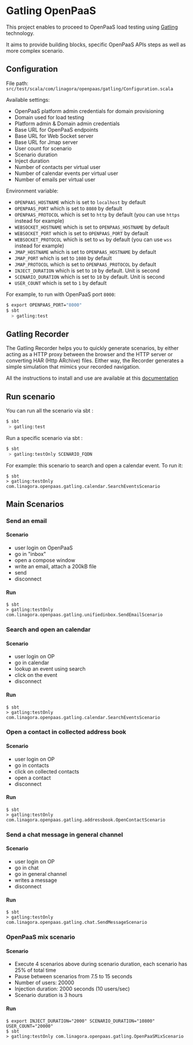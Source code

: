 # Gatling OpenPaaS

This project enables to proceed to OpenPaaS load testing using [Gatling](https://gatling.io/) technology.

It aims to provide building blocks, specific OpenPaaS APIs steps as well as more complex scenario.

## Configuration

File path: `src/test/scala/com/linagora/openpaas/gatling/Configuration.scala`

Available settings:
 - OpenPaaS platform admin credentials for domain provisioning
 - Domain used for load testing
 - Platform admin & Domain admin credentials
 - Base URL for OpenPaaS endpoints
 - Base URL for Web Socket server
 - Base URL for Jmap server
 - User count for scenario
 - Scenario duration
 - Inject duration
 - Number of contacts per virtual user
 - Number of calendar events per virtual user
 - Number of emails per virtual user

Environment variable:
 - `OPENPAAS_HOSTNAME` which is set to `localhost` by default
 - `OPENPAAS_PORT` which is set to `8080` by default
 - `OPENPAAS_PROTOCOL` which is set to `http` by default (you can use `https` instead for example)
 - `WEBSOCKET_HOSTNAME` which is set to `OPENPAAS_HOSTNAME` by default
 - `WEBSOCKET_PORT` which is set to `OPENPAAS_PORT` by default
 - `WEBSOCKET_PROTOCOL` which is set to `ws` by default (you can use `wss` instead for example)
 - `JMAP_HOSTNAME` which is set to `OPENPAAS_HOSTNAME` by default
 - `JMAP_PORT` which is set to `1080` by default
 - `JMAP_PROTOCOL` which is set to `OPENPAAS_PROTOCOL` by default
 - `INJECT_DURATION` which is set to `10` by default. Unit is second
 - `SCENARIO_DURATION` which is set to `10` by default. Unit is second
 - `USER_COUNT` which is set to `1` by default
 
For example, to run with OpenPaaS port `8000`:

```bash
$ export OPENPAAS_PORT="8000"
$ sbt
  > gatling:test
```

## Gatling Recorder

The Gatling Recorder helps you to quickly generate scenarios, by either acting as a HTTP proxy between the 
browser and the HTTP server or converting HAR (Http ARchive) files. Either way, the Recorder generates a 
simple simulation that mimics your recorded navigation.

All the instructions to install and use are available at this [documentation](https://gatling.io/docs/current/http/recorder/?highlight=proxy)

## Run scenario

You can run all the scenario via sbt :

```bash
$ sbt
 > gatling:test
```

Run a specific scenario via sbt :
```bash
$ sbt
 > gatling:testOnly SCENARIO_FQDN
```

For example: this scenario to search and open a calendar event. To run it:

```
$ sbt
> gatling:testOnly com.linagora.openpaas.gatling.calendar.SearchEventsScenario
```

## Main Scenarios
### Send an email
#### Scenario
- user login on OpenPaaS
- go in "inbox"
- open a compose window
- write an email, attach a 200kB file
- send
- disconnect

#### Run
```
$ sbt
> gatling:testOnly com.linagora.openpaas.gatling.unifiedinbox.SendEmailScenario
```

### Search and open an calendar 
#### Scenario
- user login on OP
- go in calendar
- lookup an event using search
- click on the event
- disconnect

#### Run
```
$ sbt
> gatling:testOnly com.linagora.openpaas.gatling.calendar.SearchEventsScenario
```

### Open a contact in collected address book
#### Scenario
- user login on OP
- go in contacts
- click on collected contacts
- open a contact
- disconnect

#### Run
```
$ sbt
> gatling:testOnly com.linagora.openpaas.gatling.addressbook.OpenContactScenario
```

### Send a chat message in general channel
#### Scenario
- user login on OP
- go in chat
- go in general channel
- writes a message
- disconnect

#### Run
```
$ sbt
> gatling:testOnly com.linagora.openpaas.gatling.chat.SendMessageScenario
```

### OpenPaaS mix scenario

#### Scenario
- Execute 4 scenarios above during scenario duration, each scenario has 25% of total time
- Pause between scenarios from 7.5 to 15 seconds
- Number of users: 20000
- Injection duration: 2000 seconds (10 users/sec)
- Scenario duration is 3 hours

#### Run
```
$ export INJECT_DURATION="2000" SCENARIO_DURATION="10800" USER_COUNT="20000"
$ sbt
> gatling:testOnly com.linagora.openpaas.gatling.OpenPaaSMixScenario
```
